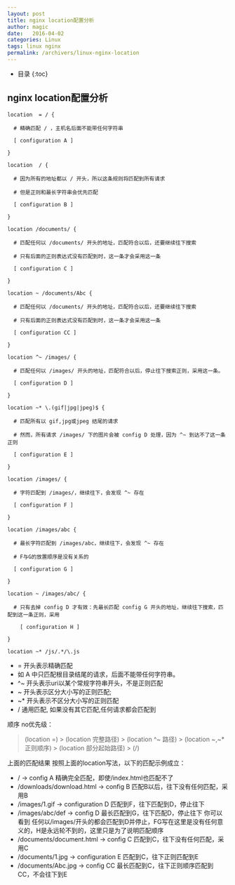 ```yaml
---
layout: post
title: nginx location配置分析
author: magic
date:   2016-04-02
categories: Linux
tags: linux nginx
permalink: /archivers/linux-nginx-location
---
```

* 目录
{:toc}

## nginx location配置分析
 
```
location  = / {

  # 精确匹配 / ，主机名后面不能带任何字符串

  [ configuration A ] 

}

location  / {

  # 因为所有的地址都以 / 开头，所以这条规则将匹配到所有请求

  # 但是正则和最长字符串会优先匹配

  [ configuration B ] 

}

location /documents/ {

  # 匹配任何以 /documents/ 开头的地址，匹配符合以后，还要继续往下搜索

  # 只有后面的正则表达式没有匹配到时，这一条才会采用这一条

  [ configuration C ] 

}

location ~ /documents/Abc {

  # 匹配任何以 /documents/ 开头的地址，匹配符合以后，还要继续往下搜索

  # 只有后面的正则表达式没有匹配到时，这一条才会采用这一条

  [ configuration CC ] 

}

location ^~ /images/ {

  # 匹配任何以 /images/ 开头的地址，匹配符合以后，停止往下搜索正则，采用这一条。

  [ configuration D ] 

}

location ~* \.(gif|jpg|jpeg)$ {

  # 匹配所有以 gif,jpg或jpeg 结尾的请求

  # 然而，所有请求 /images/ 下的图片会被 config D 处理，因为 ^~ 到达不了这一条正则

  [ configuration E ] 

}

location /images/ {

  # 字符匹配到 /images/，继续往下，会发现 ^~ 存在

  [ configuration F ] 

}

location /images/abc {

  # 最长字符匹配到 /images/abc，继续往下，会发现 ^~ 存在

  # F与G的放置顺序是没有关系的

  [ configuration G ] 

}

location ~ /images/abc/ {

  # 只有去掉 config D 才有效：先最长匹配 config G 开头的地址，继续往下搜索，匹配到这一条正则，采用

    [ configuration H ] 

}

location ~* /js/.*/\.js
```

- = 开头表示精确匹配
- 如 A 中只匹配根目录结尾的请求，后面不能带任何字符串。
- ^~ 开头表示uri以某个常规字符串开头，不是正则匹配
- ~ 开头表示区分大小写的正则匹配;
- ~* 开头表示不区分大小写的正则匹配
- / 通用匹配, 如果没有其它匹配,任何请求都会匹配到

顺序 no优先级：

> (location =) > (location 完整路径) > (location ^~ 路径) > (location ~,~* 正则顺序) > (location 部分起始路径) > (/)

上面的匹配结果
按照上面的location写法，以下的匹配示例成立：

- / -> config A
精确完全匹配，即使/index.html也匹配不了
- /downloads/download.html -> config B
匹配B以后，往下没有任何匹配，采用B
- /images/1.gif -> configuration D
匹配到F，往下匹配到D，停止往下
- /images/abc/def -> config D
最长匹配到G，往下匹配D，停止往下
你可以看到 任何以/images/开头的都会匹配到D并停止，FG写在这里是没有任何意义的，H是永远轮不到的，这里只是为了说明匹配顺序
- /documents/document.html -> config C
匹配到C，往下没有任何匹配，采用C
- /documents/1.jpg -> configuration E
匹配到C，往下正则匹配到E
- /documents/Abc.jpg -> config CC
最长匹配到C，往下正则顺序匹配到CC，不会往下到E
